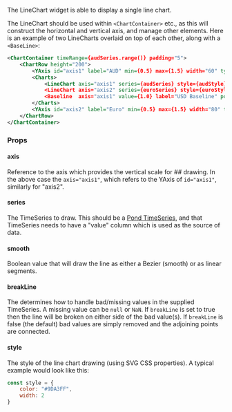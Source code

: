 
The LineChart widget is able to display a single line chart.

The LineChart should be used within `<ChartContainer>` etc., as this will construct the horizontal and vertical axis, and manage other elements. Here is an example of two LineCharts overlaid on top of each other, along with a `<BaseLine>`:

```xml
<ChartContainer timeRange={audSeries.range()} padding="5">
    <ChartRow height="200">
        <YAxis id="axis1" label="AUD" min={0.5} max={1.5} width="60" type="linear" format="$,.2f"/>
        <Charts>
            <LineChart axis="axis1" series={audSeries} style={audStyle}/>
            <LineChart axis="axis2" series={euroSeries} style={euroStyle}/>
            <Baseline  axis="axis1" value={1.0} label="USD Baseline" position="right"/>
        </Charts>
        <YAxis id="axis2" label="Euro" min={0.5} max={1.5} width="80" type="linear" format="$,.2f"/>
    </ChartRow>
</ChartContainer>
```

### Props

#### axis

Reference to the axis which provides the vertical scale for ## drawing. In the above case the `axis="axis1"`, which refers to the YAxis of `id="axis1"`, similarly for "axis2".

#### series

The TimeSeries to draw. This should be a [Pond TimeSeries](http://software.es.net/pond/#/timeseries), and that TimeSeries needs to have a "value" column which is used as the source of data.

#### smooth

Boolean value that will draw the line as either a Bezier (smooth) or as linear segments.

#### breakLine

The determines how to handle bad/missing values in the supplied TimeSeries. A missing value can be `null` or `NaN`. If `breakLine` is set to true then the line will be broken on either side of the bad value(s). If `breakLine` is false (the default) bad values are simply removed and the adjoining points are connected.

#### style

The style of the line chart drawing (using SVG CSS properties). A typical example would look like this:

```js
const style = {
    color: "#9DA3FF",
    width: 2
}
```

